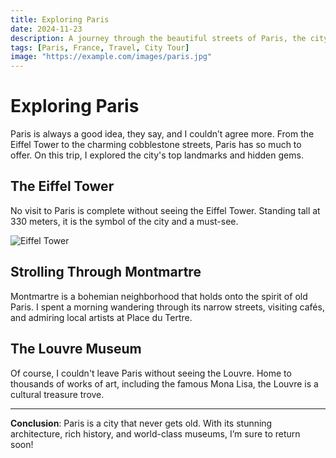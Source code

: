 ```yaml
---
title: Exploring Paris
date: 2024-11-23
description: A journey through the beautiful streets of Paris, the city of love and lights.
tags: [Paris, France, Travel, City Tour]
image: "https://example.com/images/paris.jpg"
---
```


# Exploring Paris

Paris is always a good idea, they say, and I couldn’t agree more. From the Eiffel Tower to the charming cobblestone streets, Paris has so much to offer. On this trip, I explored the city's top landmarks and hidden gems.

## The Eiffel Tower

No visit to Paris is complete without seeing the Eiffel Tower. Standing tall at 330 meters, it is the symbol of the city and a must-see.

![Eiffel Tower](https://example.com/images/eiffel-tower.jpg)

## Strolling Through Montmartre

Montmartre is a bohemian neighborhood that holds onto the spirit of old Paris. I spent a morning wandering through its narrow streets, visiting cafés, and admiring local artists at Place du Tertre.

## The Louvre Museum

Of course, I couldn't leave Paris without seeing the Louvre. Home to thousands of works of art, including the famous Mona Lisa, the Louvre is a cultural treasure trove.

---

**Conclusion**: Paris is a city that never gets old. With its stunning architecture, rich history, and world-class museums, I’m sure to return soon!
